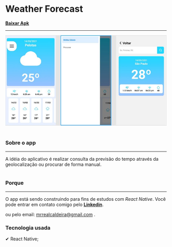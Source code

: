 <h1><strong>Weather Forecast</strong></h1>

<a href="https://drive.google.com/drive/folders/15ioHKV0PVLIj-pRStEhHPMwqwyydArmK?usp=sharing"><strong>Baixar Apk</strong></a>
<hr/>

<img src="./readme/imagem.JPG" />

<br>
<br>
<h3><strong>Sobre o app </strong></h3>
<hr />
A idéia do aplicativo é realizar consulta da previsão do tempo através da geolocalização ou procurar de forma manual.

<br>
<br>

<h3><strong>Porque</strong></h3>
<hr/>
O app está sendo construindo para fins de estudos com <i>React Native</i>.
Você pode entrar em contato comigo pelo <a href="https://www.linkedin.com/in/lucas-caldeira/"><strong>Linkedin</strong></a>.


ou pelo email: mrrealcaldeira@gmail.com .

<h3><strong>Tecnologia usada </strong></h3>
✔ React Native; <br>

